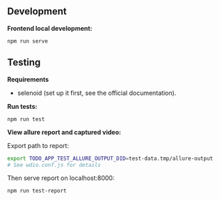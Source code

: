 
## Development

**Frontend local development:** 

```
npm run serve
```

## Testing

**Requirements**

- selenoid (set up it first, see the official documentation).

**Run tests:**
 
```
npm run test
```

**View allure report and captured video:** 

Export path to report:

```sh
export TODO_APP_TEST_ALLURE_OUTPUT_DID=test-data.tmp/allure-output
# See wdio.conf.js for details
```

Then serve report on localhost:8000: 

```
npm run test-report
```

